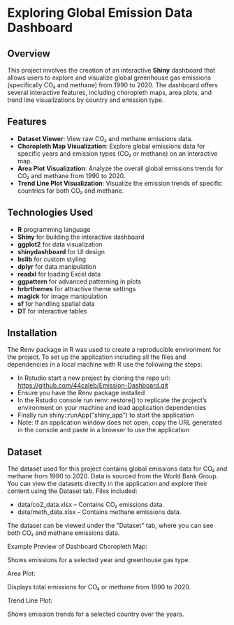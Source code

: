 # Exploring Global Emission Data Dashboard

## Overview
This project involves the creation of an interactive **Shiny** dashboard that allows users to explore and visualize global greenhouse gas emissions (specifically CO₂ and methane) from 1990 to 2020. The dashboard offers several interactive features, including choropleth maps, area plots, and trend line visualizations by country and emission type.

## Features
- **Dataset Viewer**: View raw CO₂ and methane emissions data.
- **Choropleth Map Visualization**: Explore global emissions data for specific years and emission types (CO₂ or methane) on an interactive map.
- **Area Plot Visualization**: Analyze the overall global emissions trends for CO₂ and methane from 1990 to 2020.
- **Trend Line Plot Visualization**: Visualize the emission trends of specific countries for both CO₂ and methane.

## Technologies Used
- **R** programming language
- **Shiny** for building the interactive dashboard
- **ggplot2** for data visualization
- **shinydashboard** for UI design
- **bslib** for custom styling
- **dplyr** for data manipulation
- **readxl** for loading Excel data
- **ggpattern** for advanced patterning in plots
- **hrbrthemes** for attractive theme settings
- **magick** for image manipulation
- **sf** for handling spatial data
- **DT** for interactive tables

## Installation
The Renv package in R was used to create a reproducible environment for the project. To set up the application including all the files and dependencies in a local machine with R use the following the steps:
-	In Rstudio start a new project by cloning the repo url: https://github.com/44caleb/Emission-Dashboard.git
-	Ensure you have the Renv package installed
-	In the Rstudio console run renv::restore() to replicate the project’s environment on your machine and load application dependencies
-	Finally run shiny::runApp("shiny_app”) to start the application
-	Note: If an application window does not open, copy the URL generated in the console and paste in a browser to use the application

## Dataset
The dataset used for this project contains global emissions data for CO₂ and methane from 1990 to 2020. Data is sourced from the World Bank Group. You can view the datasets directly in the application and explore their content using the Dataset tab.
Files included:
- data/co2_data.xlsx – Contains CO₂ emissions data.
- data/meth_data.xlsx – Contains methane emissions data.

The dataset can be viewed under the "Dataset" tab, where you can see both CO₂ and methane emissions data.


Example Preview of Dashboard
Choropleth Map:

Shows emissions for a selected year and greenhouse gas type.

Area Plot:

Displays total emissions for CO₂ or methane from 1990 to 2020.

Trend Line Plot:

Shows emission trends for a selected country over the years.
